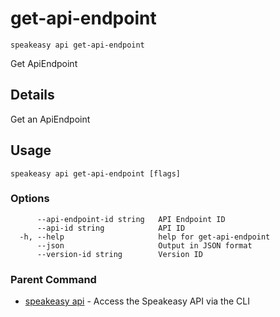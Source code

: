 # get-api-endpoint  
`speakeasy api get-api-endpoint`  


Get ApiEndpoint  

## Details

Get an ApiEndpoint

## Usage

```
speakeasy api get-api-endpoint [flags]
```

### Options

```
      --api-endpoint-id string   API Endpoint ID
      --api-id string            API ID
  -h, --help                     help for get-api-endpoint
      --json                     Output in JSON format
      --version-id string        Version ID
```

### Parent Command

* [speakeasy api](../api.md)	 - Access the Speakeasy API via the CLI
